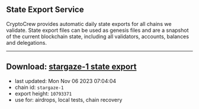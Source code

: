 ## State Export Service
CryptoCrew provides automatic daily state exports for all chains we validate. State export files can be used as genesis files and are a snapshot of the current blockchain state, including all validators, accounts, balances and delegations.

---
**Download: [stargaze-1 state export](https://dl.ccvalidators.com/SERVICE/stargaze/stargaze-1_export_10793371.json)**
---

- last updated: Mon Nov 06 2023 07:04:04
- chain id: `stargaze-1`
- export height: `10793371`
- use for: airdrops, local tests, chain recovery
